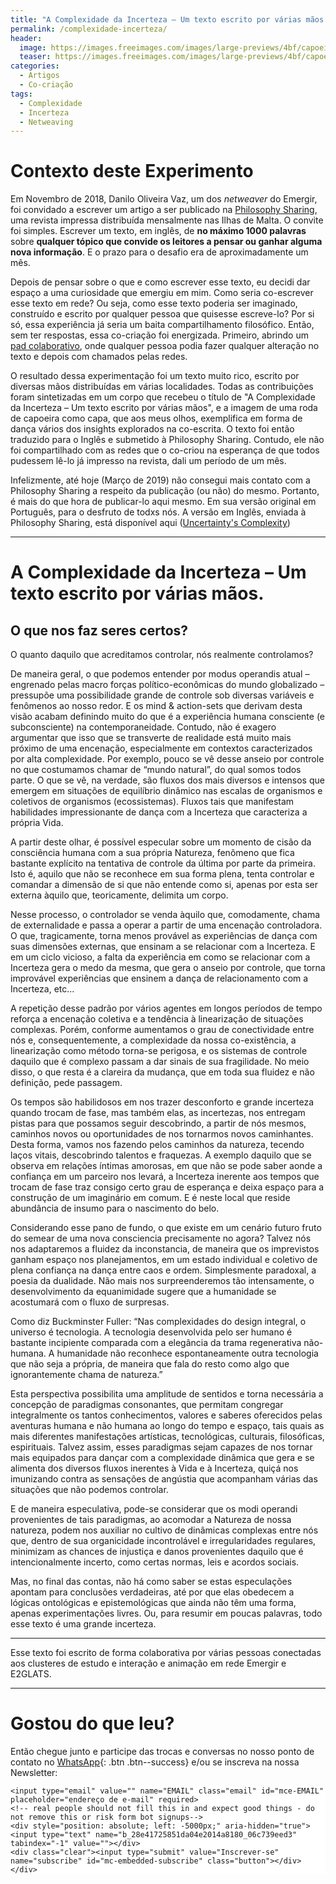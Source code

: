 ```yaml
---
title: "A Complexidade da Incerteza – Um texto escrito por várias mãos."
permalink: /complexidade-incerteza/
header:
  image: https://images.freeimages.com/images/large-previews/4bf/capoeira-1-1471961.jpg
  teaser: https://images.freeimages.com/images/large-previews/4bf/capoeira-1-1471961.jpg
categories:
  - Artigos
  - Co-criação
tags:
  - Complexidade
  - Incerteza
  - Netweaving
---
```


# Contexto deste Experimento

Em Novembro de 2018, Danilo Oliveira Vaz, um dos *netweaver* do Emergir, foi convidado a escrever um artigo a ser publicado na [Philosophy Sharing](https://www.philosophysharing.org/), uma revista impressa distribuída mensalmente nas Ilhas de Malta. O convite foi simples. Escrever um texto, em inglês, de **no máximo 1000 palavras** sobre **qualquer tópico que convide os leitores a pensar ou ganhar alguma nova informação**. E o prazo para o desafio era de aproximadamente um mês.

Depois de pensar sobre o que e como escrever esse texto, eu decidi dar espaço a uma curiosidade que emergiu em mim. Como seria co-escrever esse texto em rede? Ou seja, como esse texto poderia ser imaginado, construído e escrito por qualquer pessoa que quisesse escreve-lo? Por si só, essa experiência já seria um baita compartilhamento filosófico. Então, sem ter respostas, essa co-criação foi energizada. Primeiro, abrindo um [pad colaborativo](https://hackmd.io/o4d9AiqtRDWKrz_3FScdog?both#), onde qualquer pessoa podia fazer qualquer alteração no texto e depois com chamados pelas redes.

O resultado dessa experimentação foi um texto muito rico, escrito por diversas mãos distribuídas em várias localidades. Todas as contribuições foram sintetizadas em um corpo que recebeu o título de "A Complexidade da Incerteza – Um texto escrito por várias mãos", e a imagem de uma roda de capoeira como capa, que aos meus olhos, exemplifica em forma de dança vários dos insights explorados na co-escrita. O texto foi então traduzido para o Inglês e submetido à Philosophy Sharing. Contudo, ele não foi compartilhado com as redes que o co-criou na esperança de que todos pudessem lê-lo já impresso na revista, dali um período de um mês.

Infelizmente, até hoje (Março de 2019) não consegui mais contato com a Philosophy Sharing a respeito da publicação (ou não) do mesmo. Portanto, é mais do que hora de publicar-lo aqui mesmo. Em sua versão original em Português, para o desfruto de todxs nós. A versão em Inglês, enviada à Philosophy Sharing, está disponível aqui ([Uncertainty's Complexity](https://hackmd.io/SN0haXAfRQGvTJMDhMsnMQ?both#))

---

# A Complexidade da Incerteza – Um texto escrito por várias mãos.

## O que nos faz seres certos?

O quanto daquilo que acreditamos controlar, nós realmente controlamos?

De maneira geral, o que podemos entender por modus operandis atual – engrenado pelas macro forças político-econômicas do mundo globalizado – pressupõe uma possibilidade grande de controle sob diversas variáveis e fenômenos ao nosso redor. E os mind & action-sets que derivam desta visão acabam definindo muito do que é a experiência humana consciente (e subconsciente) na contemporaneidade. Contudo, não é exagero argumentar que isso que se transverte de realidade está muito mais próximo de uma encenação, especialmente em contextos caracterizados por alta complexidade. Por exemplo, pouco se vê desse anseio por controle no que costumamos chamar de “mundo natural”, do qual somos todos parte. O que se vê, na verdade, são fluxos dos mais diversos e intensos que emergem em situações de equilíbrio dinâmico nas escalas de organismos e coletivos de organismos (ecossistemas). Fluxos tais que manifestam habilidades impressionante de dança com a Incerteza que caracteriza a própria Vida.

A partir deste olhar, é possível especular sobre um momento de cisão da consciência humana com a sua própria Natureza, fenômeno que fica bastante explícito na tentativa de controle da última por parte da primeira. Isto é, aquilo que não se reconhece em sua forma plena, tenta controlar e comandar a dimensão de si que não entende como si, apenas por esta ser externa àquilo que, teoricamente, delimita um corpo.

Nesse processo, o controlador se venda àquilo que, comodamente, chama de externalidade e passa a operar a partir de uma encenação controladora. O que, tragicamente, torna menos provável as experiências de dança com suas dimensões externas, que ensinam a se relacionar com a Incerteza. E em um ciclo vicioso, a falta da experiência em como se relacionar com a Incerteza gera o medo da mesma, que gera o anseio por controle, que torna improvável experiências que ensinem a dança de relacionamento com a Incerteza, etc...

A repetição desse padrão por vários agentes em longos períodos de tempo reforça a encenação coletiva e a tendência à linearização de situações complexas. Porém, conforme aumentamos o grau de conectividade entre nós e, consequentemente, a complexidade da nossa co-existência, a linearização como método torna-se perigosa, e os sistemas de controle daquilo que é complexo passam a dar sinais de sua fragilidade. No meio disso, o que resta é a clareira da mudança, que em toda sua fluidez e não definição, pede passagem.

Os tempos são habilidosos em nos trazer desconforto e grande incerteza quando trocam de fase, mas também elas, as incertezas, nos entregam pistas para que possamos seguir descobrindo, a partir de nós mesmos, caminhos novos ou oportunidades de nos tornarmos novos caminhantes. Desta forma, vamos nos fazendo pelos caminhos da natureza, tecendo laços vitais, descobrindo talentos e fraquezas. A exemplo daquilo que se observa em relações íntimas amorosas, em que não se pode saber aonde a confiança em um parceiro nos levará, a Incerteza inerente aos tempos que trocam de fase traz consigo certo grau de esperança e deixa espaço para a construção de um imaginário em comum. E é neste local que reside abundância de insumo para o nascimento do belo.

Considerando esse pano de fundo, o que existe em um cenário futuro fruto do semear de uma nova consciencia precisamente no agora? Talvez nós nos adaptaremos a fluidez da inconstancia, de maneira que os imprevistos ganham espaço nos planejamentos, em um estado individual e coletivo de plena confiança na dança entre caos e ordem. Simplesmente paradoxal, a poesia da dualidade. Não mais nos surpreenderemos tão intensamente, o desenvolvimento da equanimidade sugere que a humanidade se acostumará com o fluxo de surpresas.

Como diz Buckminster Fuller: “Nas complexidades do design integral, o universo é tecnologia. A tecnologia desenvolvida pelo ser humano é bastante incipiente comparada com a elegância da trama regenerativa não-humana. A humanidade não reconhece espontaneamente outra tecnologia que não seja a própria, de maneira que fala do resto como algo que ignorantemente chama de natureza.”

Esta perspectiva possibilita uma amplitude de sentidos e torna necessária a concepção de paradigmas consonantes, que permitam congregar integralmente os tantos conhecimentos, valores e saberes oferecidos pelas aventuras humana e não humana ao longo do tempo e espaço, tais quais as mais diferentes manifestações artísticas, tecnológicas, culturais, filosóficas, espirituais. Talvez assim, esses paradigmas sejam capazes de nos tornar mais equipados para dançar com a complexidade dinâmica que gera e se alimenta dos diversos fluxos inerentes à Vida e à Incerteza, quiçá nos imunizando contra as sensações de angústia que acompanham várias das situações que não podemos controlar.

E de maneira especulativa, pode-se considerar que os modi operandi provenientes de tais paradigmas, ao acomodar a Natureza de nossa natureza, podem nos auxiliar no cultivo de dinâmicas complexas entre nós que, dentro de sua organicidade incontrolável e irregularidades regulares, minimizam as chances de injustiça e danos provenientes daquilo que é intencionalmente incerto, como certas normas, leis e acordos sociais.

Mas, no final das contas, não há como saber se estas especulações apontam para conclusões verdadeiras, até por que elas obedecem a lógicas ontológicas e epistemológicas que ainda não têm uma forma, apenas experimentações livres. Ou, para resumir em poucas palavras, todo esse texto é uma grande incerteza.

---

Esse texto foi escrito de forma colaborativa por várias pessoas conectadas aos clusteres de estudo e interação e animação em rede Emergir e E2GLATS.

---

# Gostou do que leu?

Então chegue junto e participe das trocas e conversas no nosso ponto de contato no [<i class="fab fa-whatsapp"></i> WhatsApp](https://chat.whatsapp.com/4DzwqHLNBkMJ8gCQ3MEeLb){: .btn .btn--success} e/ou se inscreva na nossa Newsletter:

<!-- Begin MailChimp Signup Form -->
<link href="//cdn-images.mailchimp.com/embedcode/horizontal-slim-10_7.css" rel="stylesheet" type="text/css">
<style type="text/css">
	#mc_embed_signup{background:#fff; clear:left; font:14px Helvetica,Arial,sans-serif; width:100%;}
	/* Add your own MailChimp form style overrides in your site stylesheet or in this style block.
	   We recommend moving this block and the preceding CSS link to the HEAD of your HTML file. */
</style>
<div id="mc_embed_signup">
<form action="https://emergir.us16.list-manage.com/subscribe/post?u=28e41725851da04e2014a8180&amp;id=06c739eed3" method="post" id="mc-embedded-subscribe-form" name="mc-embedded-subscribe-form" class="validate" target="_blank" novalidate>
    <div id="mc_embed_signup_scroll">

	<input type="email" value="" name="EMAIL" class="email" id="mce-EMAIL" placeholder="endereço de e-mail" required>
    <!-- real people should not fill this in and expect good things - do not remove this or risk form bot signups-->
    <div style="position: absolute; left: -5000px;" aria-hidden="true"><input type="text" name="b_28e41725851da04e2014a8180_06c739eed3" tabindex="-1" value=""></div>
    <div class="clear"><input type="submit" value="Inscrever-se" name="subscribe" id="mc-embedded-subscribe" class="button"></div>
    </div>
</form>
</div>

<!--End mc_embed_signup-->
